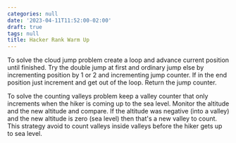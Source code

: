 ```yaml
---
categories: null
date: '2023-04-11T11:52:00-02:00'
draft: true
tags: null
title: Hacker Rank Warm Up
---
```


To solve the cloud jump problem create a loop and advance current position until finished. Try the double jump at first and ordinary jump else by incrementing position by 1 or 2 and incrementing jump counter. If in the end position just increment and get out of the loop. Return the jump counter.

To solve the counting valleys problem keep a valley counter that only increments when the hiker is coming up to the sea level. Monitor the altitude and the new altitude and compare. If the altitude was negative (into a valley) and the new altitude is zero (sea level) then that's a new valley to count. This strategy avoid to count valleys inside valleys before the hiker gets up to sea level.